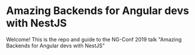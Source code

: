 # Amazing Backends for Angular devs with NestJS

Welcome! This is the repo and guide to the NG-Conf 2019 talk "Amazing Backends for Angular devs with NestJS"

